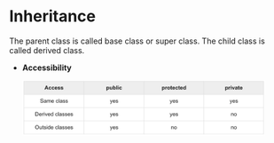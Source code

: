 # Inheritance

The parent class is called base class or super class. The child class is called derived class.

- **Accessibility**

    <!-- ![](./figs/inherit1.png) -->
    <img src="./figs/inherit1.png" height="100">
